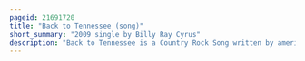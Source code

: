 ```yaml
---
pageid: 21691720
title: "Back to Tennessee (song)"
short_summary: "2009 single by Billy Ray Cyrus"
description: "Back to Tennessee is a Country Rock Song written by american Singer-Songwriter and Actor billy ray Cyrus. It was released on 2 february 2009 by lyric Street Records as the second single from cyrus eleventh Studio Album of the same Name. Cyrus drafted the Song after learning that Hannah Montana: the Movie, a Film he would star in, would be set in Tennessee. The Song, developed with the Aid of Co-Songwriters Tamara Dunn and Matthew Wilder, includes Country Rock Elements while describing Cyrus' Longing to return to the South, where he grew up, after spending several Years in Los Angeles. Back to Tennessee was featured both in Hannah montana the Movie and on its Soundtrack."
---
```

